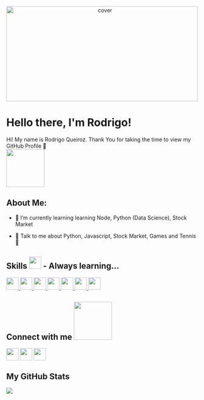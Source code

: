 <div align="center">
<img width="100%" height = "250px" src="https://newrelic.com/sites/default/files/2021-04/good-programmer-banner-final.jpg" alt="cover" />
</div>

<h1> Hello there, I'm Rodrigo!</h1>
<p align='center'>

</p>
<div size='20px'> Hi! My name is Rodrigo Queiroz. Thank You for taking the time to view my GitHub Profile 🚀
</div>
<img src = "https://tenor.com/view/cat-computer-typing-fast-gif-5368357.gif" width = 100px>
<h2> About Me: </h2>

- 🌱 I’m currently learning learning Node, Python (Data Science), Stock Market 

- 💬 Talk to me about Python, Javascript, Stock Market, Games and Tennis 🎾 

<h2> Skills <img src = "https://media2.giphy.com/media/QssGEmpkyEOhBCb7e1/giphy.gif?cid=ecf05e47a0n3gi1bfqntqmob8g9aid1oyj2wr3ds3mg700bl&rid=giphy.gif" width = 32px> - Always learning... </h2>
<a href= https://github.com/rodrigoaqueiroz?tab=repositories&q=&type=&language=python&sort= > <img width ='32px' src ='https://raw.githubusercontent.com/rahulbanerjee26/githubAboutMeGenerator/main/icons/python.svg'> </a>
<a href= https://github.com/rodrigoaqueiroz?tab=repositories&q=&type=&language=reactjs&sort= > <img width ='32px' src ='https://raw.githubusercontent.com/rahulbanerjee26/githubAboutMeGenerator/main/icons/reactjs.svg'> </a>
<a href= https://github.com/rodrigoaqueiroz?tab=repositories&q=&type=&language=javascript&sort= > <img width ='32px' src ='https://raw.githubusercontent.com/rahulbanerjee26/githubAboutMeGenerator/main/icons/javascript.svg'> </a>
<a href= https://github.com/rodrigoaqueiroz?tab=repositories&q=&type=&language=sqlite&sort= > <img width ='32px' src ='https://raw.githubusercontent.com/rahulbanerjee26/githubAboutMeGenerator/main/icons/sqlite.svg'> </a>
<a href= https://github.com/rodrigoaqueiroz?tab=repositories&q=&type=&language=mongodb&sort= > <img width ='32px' src ='https://raw.githubusercontent.com/rahulbanerjee26/githubAboutMeGenerator/main/icons/mongodb.svg'> </a>
<a href= https://github.com/rodrigoaqueiroz?tab=repositories&q=&type=&language=docker&sort= > <img width ='32px' src ='https://raw.githubusercontent.com/rahulbanerjee26/githubAboutMeGenerator/main/icons/docker.svg'> </a>
<a href= https://github.com/rodrigoaqueiroz?tab=repositories&q=&type=&language=nodejs&sort= > <img width ='32px' src ='https://raw.githubusercontent.com/rahulbanerjee26/githubAboutMeGenerator/main/icons/nodejs.svg'> </a>


<h2> Connect with me <img src='https://raw.githubusercontent.com/ShahriarShafin/ShahriarShafin/main/Assets/handshake.gif' width="100px"> </h2>
<a href = 'https://www.linkedin.com/in/rodrigoandradequeiroz'> <img width = '32px' align= 'center' src="https://raw.githubusercontent.com/rahulbanerjee26/githubAboutMeGenerator/main/icons/linked-in-alt.svg"/></a> 
<a href = 'https://www.github.com/rodrigoaqueiroz'> <img width = '32px' align= 'center' src="https://raw.githubusercontent.com/rahulbanerjee26/githubAboutMeGenerator/main/icons/github.svg"/></a> 
<a href = 'mailto:rodrigoandradequeiroz@gmail.com'><img width = '32px' align= 'center' src="https://cdn.iconscout.com/icon/free/png-256/mail-1140-830582.png"/></a> 


<h2> My GitHub Stats </h2>

  <img align="center" src="https://github-readme-stats.vercel.app/api/top-langs/?username=rodrigoaqueiroz" />
</a>

<br>
